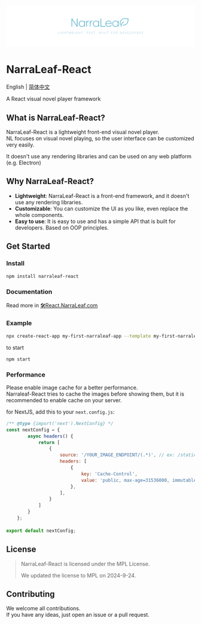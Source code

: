 ![](./docs/nlr-logo-banner.png)

# NarraLeaf-React

English | [简体中文](./docs/README.zh-CN.md)

A React visual novel player framework

## What is NarraLeaf-React?

NarraLeaf-React is a lightweight front-end visual novel player.  
NL focuses on visual novel playing, so the user interface can be customized very easily.

It doesn't use any rendering libraries and can be used on any web platform (e.g. Electron)

## Why NarraLeaf-React?

- **Lightweight**: NarraLeaf-React is a front-end framework, and it doesn't use any rendering libraries.
- **Customizable**: You can customize the UI as you like, even replace the whole components.
- **Easy to use**: It is easy to use and has a simple API that is built for developers. Based on OOP principles.

## Get Started

### Install

```bash
npm install narraleaf-react
```

### Documentation

Read more in [🛠React.NarraLeaf.com](https://react.narraleaf.com)

### Example

```bash
npx create-react-app my-first-narraleaf-app --template my-first-narraleaf-app
```

to start

```bash
npm start
```

### Performance

Please enable image cache for a better performance.  
Narraleaf-React tries to cache the images before showing them, but it is recommended to enable cache on your server.

for NextJS, add this to your `next.config.js`:

```js
/** @type {import('next').NextConfig} */
const nextConfig = {
        async headers() {
            return [
                {
                    source: '/YOUR_IMAGE_ENDPOINT/(.*)', // ex: /static/images/(.*)
                    headers: [
                        {
                            key: 'Cache-Control',
                            value: 'public, max-age=31536000, immutable',
                        },
                    ],
                }
            ]
        }
    };

export default nextConfig;
```

## License

> NarraLeaf-React is licensed under the MPL License.
> 
> We updated the license to MPL on 2024-9-24. 

## Contributing

We welcome all contributions.  
If you have any ideas, just open an issue or a pull request.


